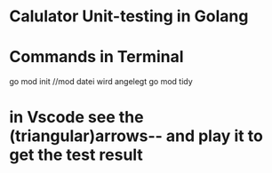 # Calulator Unit-testing in Golang
# Commands in Terminal
 go mod init <foldername>   //mod datei wird angelegt 
 go mod tidy 
# in Vscode see the (triangular)arrows-- and play it to get the test result


